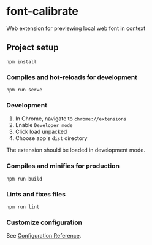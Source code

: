 # font-calibrate

Web extension for previewing local web font in context

## Project setup
```
npm install
```

### Compiles and hot-reloads for development
```
npm run serve
```

### Development
1. In Chrome, navigate to `chrome://extensions`
2. Enable `Developer mode`
3. Click load unpacked
4. Choose app's `dist` directory

The extension should be loaded in development mode.

### Compiles and minifies for production
```
npm run build
```

### Lints and fixes files
```
npm run lint
```

### Customize configuration
See [Configuration Reference](https://cli.vuejs.org/config/).
